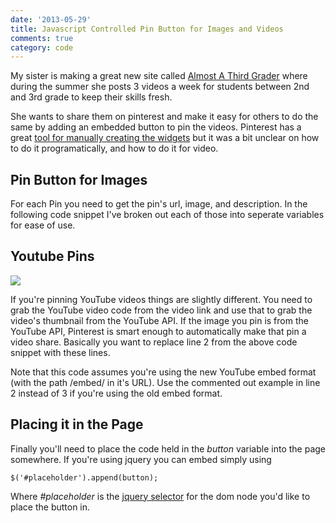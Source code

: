 ```yaml
---
date: '2013-05-29'
title: Javascript Controlled Pin Button for Images and Videos
comments: true
category: code
---
```

My sister is making a great new site called [Almost A Third Grader][AlmostAThirdGrader] where during the summer she posts 3 videos a week for students between 2nd and 3rd grade to keep their skills fresh.

She wants to share them on pinterest and make it easy for others to do the same by adding an embedded button to pin the videos.  Pinterest has a great [tool for manually creating the widgets][pinbutton] but it was a bit unclear on how to do it programatically, and how to do it for video.

## Pin Button for Images

For each Pin you need to get the pin's url, image, and description.  In the following code snippet I've broken out each of those into seperate variables for ease of use.

<script src="https://gist.github.com/davefowler/5668507.js"></script>

## Youtube Pins

<a href="http://www.almostathirdgrader.com/odd-and-even.html"><img src="{{ media_url('images/pin.png') }}"/></a>

If you're pinning YouTube videos things are slightly different.  You need to grab the YouTube video code from the video link and use that to grab the video's thumbnail from the YouTube API.  If the image you pin is from the YouTube API, Pinterest is smart enough to automatically make that pin a video share.  Basically you want to replace line 2 from the above code snippet with these lines.

<script src="https://gist.github.com/davefowler/5668548.js"></script>

Note that this code assumes you're using the new YouTube embed format (with the path /embed/ in it's URL).  Use the commented out example in line 2 instead of 3 if you're using the old embed format.

## Placing it in the Page

Finally you'll need to place the code held in the *button* variable into the page somewhere.  If you're using jquery you can embed simply using

    $('#placeholder').append(button);

Where *#placeholder* is the [jquery selector][selectors] for the dom node you'd like to place the button in.


[pinbutton]: http://business.pinterest.com/widget-builder/#do_pin_it_button
[AlmostAThirdGrader]: http://almostathirdgrader.com "Almost A Third Grader"
[selectors]: http://api.jquery.com/selector/